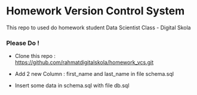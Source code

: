 # Homework Version Control System
This repo to used do homework student Data Scientist Class - Digital Skola

### Please Do !
- Clone this repo : https://github.com/rahmatdigitalskola/homework_vcs.git

- Add 2 new Column : first_name and last_name
in file schema.sql

- Insert some data in schema.sql
with file db.sql 

